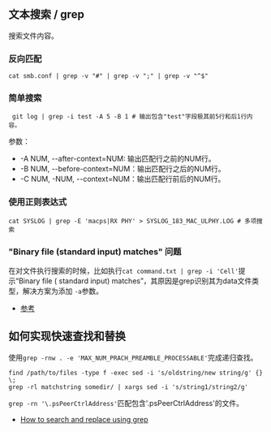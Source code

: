 ## 文本搜索 / grep

搜索文件内容。

### 反向匹配

```
cat smb.conf | grep -v "#" | grep -v ";" | grep -v "^$"
```

### 简单搜索

```
 git log | grep -i test -A 5 -B 1 # 输出包含"test"字段极其前5行和后1行内容。
```

参数：
- -A NUM, --after-context=NUM: 输出匹配行之前的NUM行。
- -B NUM, --before-context=NUM：输出匹配行之后的NUM行。
- -C NUM, -NUM, --context=NUM：输出匹配行前后的NUM行。              

### 使用正则表达式

```
cat SYSLOG | grep -E 'macps|RX PHY' > SYSLOG_183_MAC_ULPHY.LOG # 多项搜索
```

### "Binary file (standard input) matches" 问题

在对文件执行搜索的时候，比如执行`cat command.txt | grep -i 'Cell'`提示“Binary file (
standard input) matches”，其原因是grep识别其为data文件类型，解决方案为添加 `-a`参数。

- [参考](https://unix.stackexchange.com/questions/335716/grep-returns-binary-file-standard-input-matches-when-trying-to-find-a-string)


## 如何实现快速查找和替换

使用`grep -rnw . -e 'MAX_NUM_PRACH_PREAMBLE_PROCESSABLE'`完成递归查找。

```
find /path/to/files -type f -exec sed -i 's/oldstring/new string/g' {} \;
grep -rl matchstring somedir/ | xargs sed -i 's/string1/string2/g'
```

`grep -rn '\.psPeerCtrlAddress'`匹配包含'.psPeerCtrlAddress'的文件。


- [How to search and replace using grep](https://stackoverflow.com/questions/15402770/how-to-grep-and-replace)